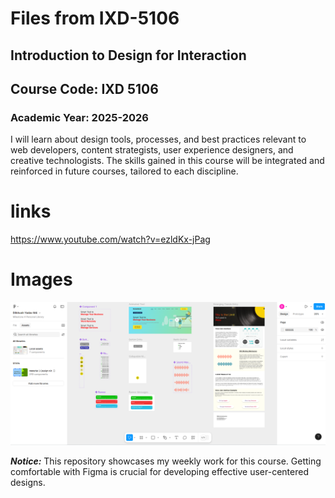 # Files from IXD-5106

## Introduction to Design for Interaction
## Course Code: IXD 5106

### Academic Year: 2025-2026

I will learn about design tools, processes, and best practices relevant to web developers, content strategists, user experience designers, and creative technologists. The skills gained in this course will be integrated and reinforced in future courses, tailored to each discipline.

# links
https://www.youtube.com/watch?v=ezldKx-jPag

# Images
![Figma Interface](Figma.png)

***Notice:*** This repository showcases my weekly work for this course. Getting comfortable with Figma is crucial for developing effective user-centered designs.

